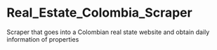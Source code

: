# Real_Estate_Colombia_Scraper
Scraper that goes into a Colombian real state website and obtain daily information of properties
